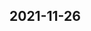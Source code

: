 
## 2021-11-26

### [<title>How to read xgboost binary buffer file - XGBoost</title>](https://discuss.xgboost.ai/t/how-to-read-xgboost-binary-buffer-file/2562/2)

### [<title>XGBRanker with cross validation gives inconsistent group error - XGBoost</title>](https://discuss.xgboost.ai/t/xgbranker-with-cross-validation-gives-inconsistent-group-error/2564/1)

### [<title>How to read xgboost binary buffer file - XGBoost</title>](https://discuss.xgboost.ai/t/how-to-read-xgboost-binary-buffer-file/2562/3)

### [<title>How to read xgboost binary buffer file - XGBoost</title>](https://discuss.xgboost.ai/t/how-to-read-xgboost-binary-buffer-file/2562/4)